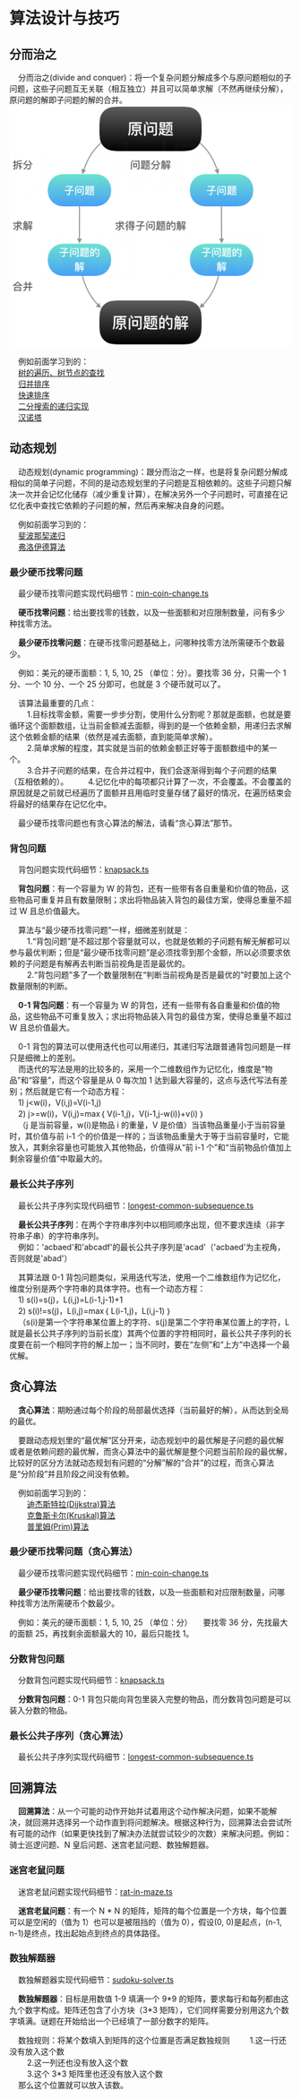 # 算法设计与技巧

## 分而治之

&nbsp;&nbsp;&nbsp;&nbsp;分而治之(divide and conquer)：将一个复杂问题分解成多个与原问题相似的子问题，这些子问题互无关联（相互独立）并且可以简单求解（不然再继续分解），原问题的解即子问题的解的合并。  
![divideAndConquer](./img/algorithmSkills/divideAndConquer.png)

&nbsp;&nbsp;&nbsp;&nbsp;例如前面学习到的：  
&nbsp;&nbsp;&nbsp;&nbsp;[树的遍历、树节点的查找](https://gitee.com/liawnliu/datastructures_ts/blob/master/src/ts/data-structures/sorting/binary-search-tree.ts)  
&nbsp;&nbsp;&nbsp;&nbsp;[归并排序](https://gitee.com/liawnliu/datastructures_ts/blob/master/src/ts/algorithms/sorting/merge-sort.ts)  
&nbsp;&nbsp;&nbsp;&nbsp;[快速排序](https://gitee.com/liawnliu/datastructures_ts/blob/master/src/ts/algorithms/sorting/quick-sort.ts)  
&nbsp;&nbsp;&nbsp;&nbsp;[二分搜索的递归实现](https://gitee.com/liawnliu/datastructures_ts/blob/master/src/ts/algorithms/search/binary-search.ts)  
&nbsp;&nbsp;&nbsp;&nbsp;[汉诺塔](https://gitee.com/liawnliu/datastructures_ts/blob/master/src/ts/others/hanoi.ts)

## 动态规划

&nbsp;&nbsp;&nbsp;&nbsp;动态规划(dynamic programming)：跟分而治之一样，也是将复杂问题分解成相似的简单子问题，不同的是动态规划里的子问题是互相依赖的。这些子问题只解决一次并会记忆化储存（减少重复计算），在解决另外一个子问题时，可直接在记忆化表中查找它依赖的子问题的解，然后再来解决自身的问题。

&nbsp;&nbsp;&nbsp;&nbsp;例如前面学习到的：  
&nbsp;&nbsp;&nbsp;&nbsp;[斐波那契递归](https://gitee.com/liawnliu/datastructures_ts/blob/master/src/ts/others/fibonacci.ts)  
&nbsp;&nbsp;&nbsp;&nbsp;[弗洛伊德算法](https://gitee.com/liawnliu/datastructures_ts/blob/master/src/ts/algorithms/graph/floyd-warshall.ts)

### 最少硬币找零问题

&nbsp;&nbsp;&nbsp;&nbsp;最少硬币找零问题实现代码细节：[min-coin-change.ts](https://gitee.com/liawnliu/datastructures_ts/blob/master/src/ts/algorithms/dynamic-programing/min-coin-change.ts)

&nbsp;&nbsp;&nbsp;&nbsp;**硬币找零问题**：给出要找零的钱数，以及一些面额和对应限制数量，问有多少种找零方法。

&nbsp;&nbsp;&nbsp;&nbsp;**最少硬币找零问题**：在硬币找零问题基础上，问哪种找零方法所需硬币个数最少。

&nbsp;&nbsp;&nbsp;&nbsp;例如：美元的硬币面额：1, 5, 10, 25 （单位：分）。要找零 36 分，只需一个 1 分、一个 10 分、一个 25 分即可，也就是 3 个硬币就可以了。

&nbsp;&nbsp;&nbsp;&nbsp;该算法最重要的几点：  
&nbsp;&nbsp;&nbsp;&nbsp;&nbsp;&nbsp;&nbsp;&nbsp;1.目标找零金额，需要一步步分割，使用什么分割呢？那就是面额，也就是要循环这个面额数组，让当前金额减去面额，得到的是一个依赖金额，用递归去求解这个依赖金额的结果（依然是减去面额，直到能简单求解）。  
&nbsp;&nbsp;&nbsp;&nbsp;&nbsp;&nbsp;&nbsp;&nbsp;2.简单求解的程度，其实就是当前的依赖金额正好等于面额数组中的某一个。  
&nbsp;&nbsp;&nbsp;&nbsp;&nbsp;&nbsp;&nbsp;&nbsp;3.合并子问题的结果，在合并过程中，我们会逐渐得到每个子问题的结果（互相依赖的）。
&nbsp;&nbsp;&nbsp;&nbsp;&nbsp;&nbsp;&nbsp;&nbsp;4.记忆化中的每项都只计算了一次，不会覆盖。不会覆盖的原因就是之前就已经遍历了面额并且用临时变量存储了最好的情况，在遍历结束会将最好的结果存在记忆化中。

&nbsp;&nbsp;&nbsp;&nbsp;最少硬币找零问题也有贪心算法的解法，请看“贪心算法”那节。

### 背包问题

&nbsp;&nbsp;&nbsp;&nbsp;背包问题实现代码细节：[knapsack.ts](https://gitee.com/liawnliu/datastructures_ts/blob/master/src/ts/algorithms/dynamic-programing/knapsack.ts)

&nbsp;&nbsp;&nbsp;&nbsp;**背包问题**：有一个容量为 W 的背包，还有一些带有各自重量和价值的物品，这些物品可重复并且有数量限制；求出将物品装入背包的最佳方案，使得总重量不超过 W 且总价值最大。

&nbsp;&nbsp;&nbsp;&nbsp;算法与“最少硬币找零问题”一样，细微差别就是：  
&nbsp;&nbsp;&nbsp;&nbsp;&nbsp;&nbsp;&nbsp;&nbsp;1.“背包问题”是不超过那个容量就可以，也就是依赖的子问题有解无解都可以参与最优判断；但是“最少硬币找零问题”是必须找零到那个金额，所以必须要求依赖的子问题是有解再去判断当前视角是否是最优的。  
&nbsp;&nbsp;&nbsp;&nbsp;&nbsp;&nbsp;&nbsp;&nbsp;2.“背包问题”多了一个数量限制在“判断当前视角是否是最优的”时要加上这个数量限制的判断。

&nbsp;&nbsp;&nbsp;&nbsp;**0-1 背包问题**：有一个容量为 W 的背包，还有一些带有各自重量和价值的物品，这些物品不可重复放入；求出将物品装入背包的最佳方案，使得总重量不超过 W 且总价值最大。

&nbsp;&nbsp;&nbsp;&nbsp;0-1 背包的算法可以使用迭代也可以用递归，其递归写法跟普通背包问题是一样只是细微上的差别。  
&nbsp;&nbsp;&nbsp;&nbsp;而迭代的写法是用的比较多的，采用一个二维数组作为记忆化，维度是“物品”和“容量”，而这个容量是从 0 每次加 1 达到最大容量的，这点与迭代写法有差别；然后就是它有一个动态方程：  
&nbsp;&nbsp;&nbsp;&nbsp;1) j<w(i)，V(i,j)=V(i-1,j)  
&nbsp;&nbsp;&nbsp;&nbsp;2) j>=w(i)，V(i,j)=max｛ V(i-1,j)，V(i-1,j-w(i))+v(i) ｝  
&nbsp;&nbsp;&nbsp;&nbsp;（j 是当前容量，w(i)是物品 i 的重量，V 是价值）当该物品重量小于当前容量时，其价值与前 i-1 个的价值是一样的；当该物品重量大于等于当前容量时，它能放入，其剩余容量也可能放入其他物品，价值得从“前 i-1 个”和“当前物品价值加上剩余容量价值”中取最大的。

### 最长公共子序列

&nbsp;&nbsp;&nbsp;&nbsp;最长公共子序列实现代码细节：[longest-common-subsequence.ts](https://gitee.com/liawnliu/datastructures_ts/blob/master/src/ts/algorithms/dynamic-programing/longest-common-subsequence.ts)

&nbsp;&nbsp;&nbsp;&nbsp;**最长公共子序列**：在两个字符串序列中以相同顺序出现，但不要求连续（非字符串子串）的字符串序列。  
&nbsp;&nbsp;&nbsp;&nbsp;例如：'acbaed'和'abcadf'的最长公共子序列是'acad'（'acbaed'为主视角，否则就是'abad'）

&nbsp;&nbsp;&nbsp;&nbsp;其算法跟 0-1 背包问题类似，采用迭代写法，使用一个二维数组作为记忆化，维度分别是两个字符串的具体字符。也有一个动态方程：  
&nbsp;&nbsp;&nbsp;&nbsp;1) s(i)=s(j)，L(i,j)=L(i-1,j-1)+1  
&nbsp;&nbsp;&nbsp;&nbsp;2) s(i)!=s(j)，L(i,j)=max｛ L(i-1,j)，L(i,j-1) ｝  
&nbsp;&nbsp;&nbsp;&nbsp;（s(i)是第一个字符串某位置上的字符、s(j)是第二个字符串某位置上的字符，L 就是最长公共子序列的当前长度）其两个位置的字符相同时，最长公共子序列的长度要在前一个相同字符的解上加一；当不同时，要在“左侧”和“上方”中选择一个最优解。

## 贪心算法

&nbsp;&nbsp;&nbsp;&nbsp;**贪心算法**：期盼通过每个阶段的局部最优选择（当前最好的解），从而达到全局的最优。

&nbsp;&nbsp;&nbsp;&nbsp;要跟动态规划里的“最优解”区分开来，动态规划中的最优解是子问题的最优解或者是依赖问题的最优解，而贪心算法中的最优解是整个问题当前阶段的最优解，比较好的区分方法就动态规划有问题的“分解”解的“合并”的过程，而贪心算法是“分阶段”并且阶段之间没有依赖。

&nbsp;&nbsp;&nbsp;&nbsp;例如前面学习到的：  
&nbsp;&nbsp;&nbsp;&nbsp;&nbsp;&nbsp;&nbsp;&nbsp;[迪杰斯特拉(Dijkstra)算法](https://gitee.com/liawnliu/datastructures_ts/blob/master/src/ts/algorithms/graph/dijkstra.ts)  
&nbsp;&nbsp;&nbsp;&nbsp;&nbsp;&nbsp;&nbsp;&nbsp;[克鲁斯卡尔(Kruskal)算法](https://gitee.com/liawnliu/datastructures_ts/blob/master/src/ts/algorithms/graph/kruskal.ts)  
&nbsp;&nbsp;&nbsp;&nbsp;&nbsp;&nbsp;&nbsp;&nbsp;[普里姆(Prim)算法](https://gitee.com/liawnliu/datastructures_ts/blob/master/src/ts/algorithms/graph/prim.ts)

### 最少硬币找零问题（贪心算法）

&nbsp;&nbsp;&nbsp;&nbsp;最少硬币找零问题实现代码细节：[min-coin-change.ts](https://gitee.com/liawnliu/datastructures_ts/blob/master/src/ts/algorithms/greedy/min-coin-change.ts)

&nbsp;&nbsp;&nbsp;&nbsp;**最少硬币找零问题**：给出要找零的钱数，以及一些面额和对应限制数量，问哪种找零方法所需硬币个数最少。

&nbsp;&nbsp;&nbsp;&nbsp;例如：美元的硬币面额：1, 5, 10, 25 （单位：分）
&nbsp;&nbsp;&nbsp;&nbsp;要找零 36 分，先找最大的面额 25，再找剩余面额最大的 10，最后只能找 1。

### 分数背包问题

&nbsp;&nbsp;&nbsp;&nbsp;分数背包问题实现代码细节：[knapsack.ts](https://gitee.com/liawnliu/datastructures_ts/blob/master/src/ts/algorithms/greedy/knapsack.ts)

&nbsp;&nbsp;&nbsp;&nbsp;**分数背包问题**：0-1 背包只能向背包里装入完整的物品，而分数背包问题是可以装入分数的物品。

### 最长公共子序列（贪心算法）

&nbsp;&nbsp;&nbsp;&nbsp;最长公共子序列实现代码细节：[longest-common-subsequence.ts](https://gitee.com/liawnliu/datastructures_ts/blob/master/src/ts/algorithms/greedy/longest-common-subsequence.ts)

## 回溯算法

&nbsp;&nbsp;&nbsp;&nbsp;**回溯算法**：从一个可能的动作开始并试着用这个动作解决问题，如果不能解决，就回溯并选择另一个动作直到将问题解决。根据这种行为，回溯算法会尝试所有可能的动作（如果更快找到了解决办法就尝试较少的次数）来解决问题。例如：骑士巡逻问题、N 皇后问题、迷宫老鼠问题、数独解题器。

### 迷宫老鼠问题

&nbsp;&nbsp;&nbsp;&nbsp;迷宫老鼠问题实现代码细节：[rat-in-maze.ts](https://gitee.com/liawnliu/datastructures_ts/blob/master/src/ts/algorithms/backtracking/rat-in-maze.ts)

&nbsp;&nbsp;&nbsp;&nbsp;**迷宫老鼠问题**：有一个 N \* N 的矩阵，矩阵的每个位置是一个方块，每个位置可以是空闲的（值为 1）也可以是被阻挡的（值为 0），假设(0, 0)是起点，(n-1, n-1)是终点，找出起始点到终点的具体路径。

### 数独解题器

&nbsp;&nbsp;&nbsp;&nbsp;数独解题器实现代码细节：[sudoku-solver.ts](https://gitee.com/liawnliu/datastructures_ts/blob/master/src/ts/algorithms/backtracking/sudoku-solver.ts)

&nbsp;&nbsp;&nbsp;&nbsp;**数独解题器**：目标是用数值 1-9 填满一个 9\*9 的矩阵，要求每行和每列都由这九个数字构成。矩阵还包含了小方块（3\*3 矩阵），它们同样需要分别用这九个数字填满。谜题在开始给出一个已经填了一部分数字的矩阵。

&nbsp;&nbsp;&nbsp;&nbsp;数独规则：将某个数填入到矩阵的这个位置是否满足数独规则
&nbsp;&nbsp;&nbsp;&nbsp;&nbsp;&nbsp;&nbsp;&nbsp;1.这一行还没有放入这个数  
&nbsp;&nbsp;&nbsp;&nbsp;&nbsp;&nbsp;&nbsp;&nbsp;2.这一列还也没有放入这个数  
&nbsp;&nbsp;&nbsp;&nbsp;&nbsp;&nbsp;&nbsp;&nbsp;3.这个 3\*3 矩阵里也还没有放入这个数  
&nbsp;&nbsp;&nbsp;&nbsp;那么这个位置就可以放入该数。
